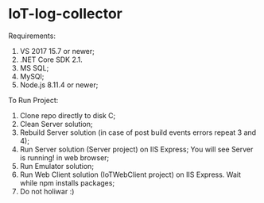 # IoT-log-collector

Requirements:
1. VS 2017 15.7 or newer;
2. .NET Core SDK 2.1.
3. MS SQL;
4. MySQl;
5. Node.js 8.11.4 or newer;

To Run Project:	
1. Clone repo directly to disk C;
2. Clean Server solution;
3. Rebuild Server solution (in case of post build events errors repeat 3 and 4);
4. Run Server solution (Server project) on IIS Express; You will see Server is running! in web browser;
5. Run Emulator solution;
6. Run Web Client solution (IoTWebClient project) on IIS Express. Wait while npm installs packages;
7. Do not holiwar :)
